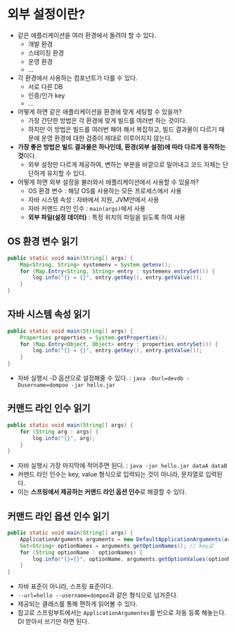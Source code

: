 # 외부 설정이란?

- 같은 애플리케이션을 여러 환경에서 돌려야 할 수 있다.
	- 개발 환경
	- 스테이징 환경
	- 운영 환경
	- ...
- 각 환경에서 사용하는 컴포넌트가 다를 수 있다.
	- 서로 다른 DB
	- 인증/인가 key
	- ...
- 어떻게 하면 같은 애플리케이션을 환경에 맞게 세팅할 수 있을까?
	- 가장 간단한 방법은 각 환경에 맞게 빌드를 여러번 하는 것이다.
	- 하지만 이 방법은 빌드를 여러번 해야 해서 복잡하고, 빌드 결과물이 다르기 때문에 운영 환경에 대한 검증이 제대로 이루어지지 않는다.
- **가장 좋은 방법은 빌드 결과물은 하나인데, 환경(외부 설정)에 따라 다르게 동작하는 것**이다.
	- 외부 설정만 다르게 제공하여, 변하는 부분을 바깥으로 밀어내고 코드 자체는 단단하게 유지할 수 있다.
- 어떻게 하면 외부 설정을 불러와서 애플리케이션에서 사용할 수 있을까?
	- OS 환경 변수 : 해당 OS를 사용하는 모든 프로세스에서 사용
	- 자바 시스템 속성 : 자바에서 지원, JVM안에서 사용
	- 자바 커맨드 라인 인수 : `main(args)`에서 사용
	- **외부 파일(설정 데이터)** : 특정 위치의 파일을 읽도록 하여 사용

## OS 환경 변수 읽기

```java
public static void main(String[] args) {
	Map<String, String> systemenv = System.getenv();
	for (Map.Entry<String, String> entry : systemenv.entrySet()) {
		log.info("{} = {}", entry.getKey(), entry.getValue());
	}
}
```

## 자바 시스템 속성 읽기

```java
public static void main(String[] args) {
	Properties properties = System.getProperties();
	for (Map.Entry<Object, Object> entry : properties.entrySet()) {
		log.info("{} = {}", entry.getKey(), entry.getValue());
	}
}
```

- 자바 실행시 -D 옵션으로 설정해줄 수 있다. : `java -Durl=devdb -Dusername=dompoo -jar hello.jar`

## 커맨드 라인 인수 읽기

```java
public static void main(String[] args) {
	for (String arg : args) {
		log.info("{}", arg);
	}
}
```

- 자바 실행시 가장 마지막에 적어주면 된다. : `java -jar hello.jar dataA dataB`
- 커맨드 라인 인수는 key, value 형식으로 입력되는 것이 아니라, 문자열로 입력된다.
- 이는 **스프링에서 제공하는 커맨드 라인 옵션 인수**로 해결할 수 있다.

## 커맨드 라인 옵션 인수 읽기

```java
public static void main(String[] args) {
	ApplicationArguments arguments = new DefaultApplicationArguments(args);
	Set<String> optionNames = arguments.getOptionNames(); // key값
	for (String optionName : optionNames) {
		log.info("{}={}", optionName, arguments.getOptionValues(optionName));
	}
}
```

- 자바 표준이 아니라, 스프링 표준이다.
- `--url=hello --username=dompoo`과 같은 형식으로 넘겨준다.
- 제공되는 클래스를 통해 편하게 읽어볼 수 있다.
- 참고로 스프링부트에서는 `ApplicationArgumentes`를 빈으로 자동 등록 해놓는다. DI 받아서 쓰기만 하면 된다.
